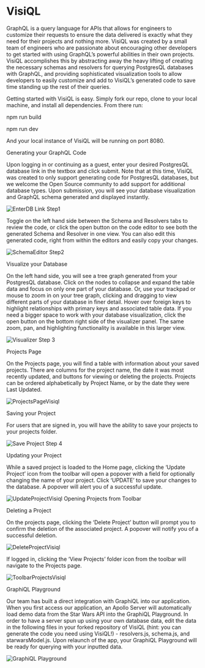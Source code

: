 # VisiQL

GraphQL is a query language for APIs that allows for engineers to customize their requests to ensure the data delivered is exactly what they need for their projects and nothing more. VisiQL was created by a small team of engineers who are passionate about encouraging other developers to get started with using GraphQL’s powerful abilities in their own projects. VisiQL accomplishes this by abstracting away the heavy lifting of creating the necessary schemas and resolvers for querying PostgresQL databases with GraphQL, and providing sophisticated visualization tools to allow developers to easily customize and add to VisiQL’s generated code to save time standing up the rest of their queries.

Getting started with VisiQL is easy. Simply fork our repo, clone to your local machine, and install all dependencies.
From there run:

npm run build

npm run dev

And your local instance of VisiQL will be running on port 8080.

Generating your GraphQL Code

Upon logging in or continuing as a guest, enter your desired PostgresQL database link in the textbox and click submit. Note that at this time, VisiQL was created to only support generating code for PostgresQL databases, but we welcome the Open Source community to add support for additional database types. Upon submission, you will see your database visualization and GraphQL schema generated and displayed instantly.

![EnterDB Link Step1](https://user-images.githubusercontent.com/13178363/205097233-7d40234b-a249-4fdd-85aa-7283d377cd49.gif)

Toggle on the left hand side between the Schema and Resolvers tabs to review the code, or click the open button on the code editor to see both the generated Schema and Resolver in one view. You can also edit this generated code, right from within the editors and easily copy your changes.

![SchemaEditor Step2](https://user-images.githubusercontent.com/13178363/205098399-44baabca-8828-4c57-8ca5-b388cee5879a.gif)


Visualize your Database

On the left hand side, you will see a tree graph generated from your PostgresQL database. Click on the nodes to collapse and expand the table data and focus on only one part of your database. Or, use your trackpad or mouse to zoom in on your tree graph, clicking and dragging to view different parts of your database in finer detail. Hover over foreign keys to highlight relationships with primary keys and associated table data. If you need a bigger space to work with your database visualization, click the open button on the bottom right side of the visualizer panel. The same zoom, pan, and highlighting functionality is available in this larger view.

![Visualizer Step 3](https://user-images.githubusercontent.com/13178363/205099466-7b426d96-dca6-4107-987e-60add8674f26.gif)

Projects Page

On the Projects page, you will find a table with information about your saved projects. There are columns for the project name, the date it was most recently updated, and buttons for viewing or deleting the projects. Projects can be ordered alphabetically by Project Name, or by the date they were Last Updated.

![ProjectsPageVisiql](https://user-images.githubusercontent.com/104098416/205107467-b4a2bb12-0e6a-4448-818d-ed3f73f51070.gif)

Saving your Project

For users that are signed in, you will have the ability to save your projects to your projects folder.

![Save Project Step 4](https://user-images.githubusercontent.com/13178363/205096108-d40ba8fa-7768-43be-ab2d-d1b3bc0a3d1b.gif)

Updating your Project

While a saved project is loaded to the Home page, clicking the ‘Update Project’ icon from the toolbar will open a popover with a field for optionally changing the name of your project. Click ‘UPDATE’ to save your changes to the database. A popover will alert you of a successful update. 

![UpdateProjectVisiql](https://user-images.githubusercontent.com/104098416/205108184-0a76f0bf-1972-48f6-ac0d-af2dfb8539f0.gif)
Opening Projects from Toolbar

Deleting a Project

On the projects page, clicking the ‘Delete Project’ button will prompt you to confirm the deletion of the associated project. A popover will notify you of a successful deletion. 

![DeleteProjectVisiql](https://user-images.githubusercontent.com/104098416/205109109-287e5624-d721-44dc-a303-cd68e4cc3b35.gif)

If logged in, clicking the ‘View Projects’ folder icon from the toolbar will navigate to the Projects page. 

![ToolbarProjectsVisiql](https://user-images.githubusercontent.com/104098416/205107994-318ec565-fd76-46dc-8af0-669a322facee.gif)

GraphiQL Playground

Our team has built a direct integration with GraphiQL into our application. When you first access our application, an Apollo Server will automatically load demo data from the Star Wars API into the GraphiQL Playground. In order to have a server spun up using your own database data, edit the data in the following files in your forked repository of VisiQL (hint: you can generate the code you need using VisiQL!) - resolvers.js, schema.js, and starwarsModel.js. Upon relaunch of the app, your GraphiQL Playground will be ready for querying with your inputted data. 

![GraphiQL Playground](https://user-images.githubusercontent.com/13178363/205096199-77fb5e27-c422-4e9f-95df-a8607d99a9e3.gif)
